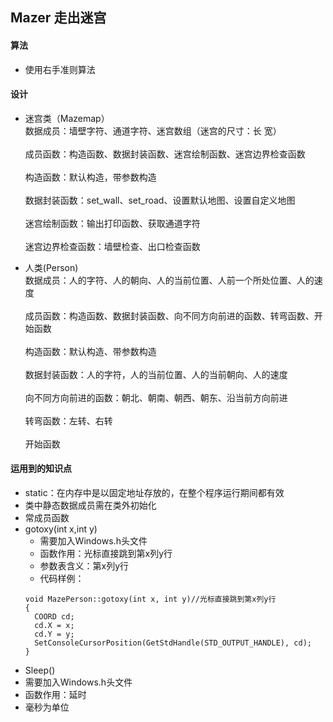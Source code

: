 ## Mazer 走出迷宫

#### 算法
- 使用右手准则算法

#### 设计
- 迷宫类（Mazemap）
<br/>数据成员：墙壁字符、通道字符、迷宫数组（迷宫的尺寸：长 宽）</br>
<br/> 成员函数：构造函数、数据封装函数、迷宫绘制函数、迷宫边界检查函数</br>
<br/>构造函数：默认构造，带参数构造</br>
<br/>数据封装函数：set_wall、set_road、设置默认地图、设置自定义地图</br>
<br/>迷宫绘制函数：输出打印函数、获取通道字符</br>
<br/>迷宫边界检查函数：墙壁检查、出口检查函数</br>

- 人类(Person)
<br/>数据成员：人的字符、人的朝向、人的当前位置、人前一个所处位置、人的速度</br>
<br/>成员函数：构造函数、数据封装函数、向不同方向前进的函数、转弯函数、开始函数</br>
<br/>构造函数：默认构造、带参数构造</br>
<br/>数据封装函数：人的字符，人的当前位置、人的当前朝向、人的速度</br>
<br/>向不同方向前进的函数：朝北、朝南、朝西、朝东、沿当前方向前进</br>
<br/>转弯函数：左转、右转</br>
<br/>开始函数</br>

#### 运用到的知识点
- static：在内存中是以固定地址存放的，在整个程序运行期间都有效
- 类中静态数据成员需在类外初始化
- 常成员函数
- gotoxy(int x,int y)
  - 需要加入Windows.h头文件
  - 函数作用：光标直接跳到第x列y行
  - 参数表含义：第x列y行
  - 代码样例：
  ```
  void MazePerson::gotoxy(int x, int y)//光标直接跳到第x列y行
  {
    COORD cd;
    cd.X = x;
    cd.Y = y;
    SetConsoleCursorPosition(GetStdHandle(STD_OUTPUT_HANDLE), cd);
  }
  ```
 - Sleep()
  - 需要加入Windows.h头文件
  - 函数作用：延时
  - 毫秒为单位
